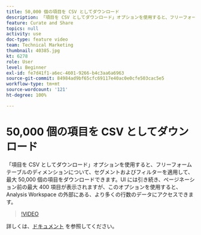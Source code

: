 ```yaml
---
title: 50,000 個の項目を CSV としてダウンロード
description: 「項目を CSV としてダウンロード」オプションを使用すると、フリーフォームテーブルのディメンションについて、セグメントおよびフィルターを適用して、最大 50,000 個の項目をダウンロードできます。UI には引き続き、ページネーション前の最大 400 項目が表示されますが、このオプションを使用すると、Analysis Workspace の外部にある、より多くの行数のデータにアクセスできます。
feature: Curate and Share
topics: null
activity: use
doc-type: feature video
team: Technical Marketing
thumbnail: 40385.jpg
kt: 6278
role: User
level: Beginner
exl-id: fe7d41f1-a6ec-4601-9266-b4c3aa6a6963
source-git-commit: 84984ad9bf65cfc69117e40ac0e0cfe503cac5e5
workflow-type: tm+mt
source-wordcount: '121'
ht-degree: 100%

---
```


# 50,000 個の項目を CSV としてダウンロード

「項目を CSV としてダウンロード」オプションを使用すると、フリーフォームテーブルのディメンションについて、セグメントおよびフィルターを適用して、最大 50,000 個の項目をダウンロードできます。UI には引き続き、ページネーション前の最大 400 項目が表示されますが、このオプションを使用すると、Analysis Workspace の外部にある、より多くの行数のデータにアクセスできます。

>[!VIDEO](https://video.tv.adobe.com/v/40385/?quality=12&learn=on)

詳しくは、[ドキュメント](https://experienceleague.adobe.com/docs/analytics/analyze/analysis-workspace/curate-share/download-send.html?lang=ja) を参照してください。
